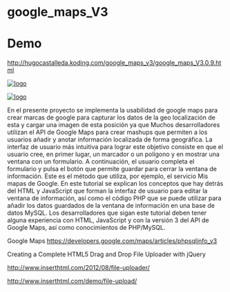 google_maps_V3
==============
Demo
====
http://hugocastalleda.koding.com/google_maps_v3/google_maps_V3.0.9.html


[![logo](https://raw.github.com/hugocastalleda/google_maps_V3/master/Captura1.PNG)](#logo)

[![logo](https://raw.github.com/hugocastalleda/google_maps_V3/master/Captura2.PNG)](#logo)


En el presente proyecto se implementa la usabilidad de google maps para crear marcas de google para capturar los datos de la geo localización de esta y cargar una imagen de esta posición ya que
Muchos desarrolladores utilizan el API de Google Maps para crear mashups que permiten a los usuarios añadir y anotar información localizada de forma geográfica. La interfaz de usuario más intuitiva para lograr este objetivo consiste en que el usuario cree, en primer lugar, un marcador o un polígono y en mostrar una ventana con un formulario. A continuación, el usuario completa el formulario y pulsa el botón que permite guardar para cerrar la ventana de información. Este es el método que utiliza, por ejemplo, el servicio Mis mapas de Google. En este tutorial se explican los conceptos que hay detrás del HTML y JavaScript que forman la interfaz de usuario para editar la ventana de información, así como el código PHP que se puede utilizar para añadir los datos guardados de la ventana de información en una base de datos MySQL. Los desarrolladores que sigan este tutorial deben tener alguna experiencia con HTML, JavaScript y con la versión 3 del API de Google Maps, así como conocimientos de PHP/MySQL.

Google Maps
https://developers.google.com/maps/articles/phpsqlinfo_v3


Creating a Complete HTML5 Drag and Drop File Uploader with jQuery

http://www.inserthtml.com/2012/08/file-uploader/

http://www.inserthtml.com/demo/file-upload/
